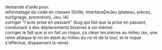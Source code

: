 demande d'aide pour:</br>
reformatage du code en classes (Grille, InterfaceDeJeu (plateau, pièces, surlignage, promotion), Jeu, IA)</br>
corriger "l'auto prise en passant" (bug qui fait que la prise en passant, conduisant à des déplacements bizarres à soi même)</br>
corriger le fait que si on fait un roque, ça clean les pieces au milieu (ex, une reine attaque le roi en etant au milieu du roi et de la tour, et le roque s'effectue, dispawnant la reine)
</br>
